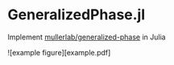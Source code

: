 # GeneralizedPhase.jl
Implement [mullerlab/generalized-phase](https://github.com/mullerlab/generalized-phase) in Julia

![example figure][example.pdf]
